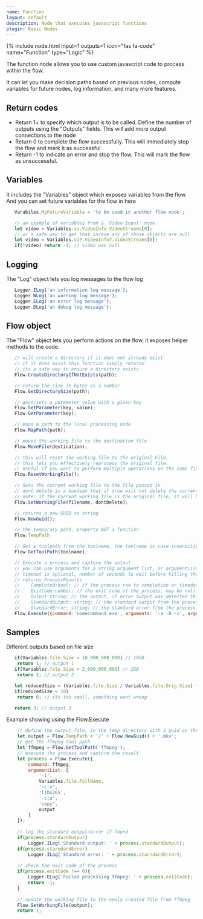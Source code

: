 ```yaml
---
name: Function
layout: default
description: Node that executes javascript functions
plugin: Basic Nodes
---
```


{% include node.html input=1 outputs=1 icon="fas fa-code" name="Function" type="Logic" %}


The function node allows you to use custom javascript code to process within the flow.

It can let you make decision paths based on previous nodes, compute variables for future nodes, log information, and many more features.

## Return codes
* Return 1+ to specify which output is to be called.   Define the number of outputs using the "Outputs" fields.  This will add more output connections to the node
* Return 0 to complete the flow successfully.  This will immediately stop the flow and mark it as successful
* Return -1 to indicate an error and stop the flow.  This will mark the flow as unsuccessful.

## Variables
It includes the "Variables" object which exposes variables from the flow.  And you can set future variables for the flow in here

```js
   Varabiles.MyFutureVariable = 'to be used in another flow node';

   // an example of variables from a 'Video Input' node
   let video = Variables.vi.VideoInfo.VideoStreams[0];
   // or a safe way to get that incase any of those objects are null
   let video = Variables.vi?.VideoInfo?.VideoStreams[0];
   if(!video) return -1; // video was null
```


## Logging
The "Log" object lets you log messages to the flow log
```js
   Logger.ILog('an information log message');
   Logger.WLog('an warning log message');
   Logger.ELog('an error log message');
   Logger.DLog('an debug log message');
```

## Flow object
The "Flow" object lets you perform actions on the flow, it exposes helper methods to the code.
```js
   // will create a directory if it does not already exist
   // if it does exist this function simply returns 
   // its a safe way to ensure a directory exists 
   Flow.CreateDirectoryIfNotExists(path);

   // return the size in bytes as a number
   Flow.GetDirectorySize(path); 

   // gest/sets a parameter value with a given key
   Flow.SetParameter(key, value); 
   Flow.GetParameter(key); 

   // maps a path to the local processing node
   Flow.MapPath(path); 

   // moves the working file to the destination file
   Flow.MoveFile(destination); 

   // this will reset the working file to the original File, 
   // this lets you effectively reprocess the original file.  
   // Useful if you want to perform multiple operations on the same file
   Flow.ResetWorkingFile(); 

   // Sets the current working file to the file passed in
   // dont delete is a boolean that if true will not delete the current working file
   // note: if the current working file is the original file, it will NEVER be deleted
   Flow.SetWorkingFile(filename, dontDelete);

   // returns a new GUID as string
   Flow.NewGuid();

   // the temporary path, property NOT a function
   Flow.TempPath

   // Get a toolpath from the toolname, the toolname is case insensitive
   Flow.GetToolPath(toolname);

   // Execute a process and capture the output
   // you can use arguments for a string argument list, or argumentList which is an string array and will escape the arguments for you correctly
   // timeout is optional, number of seconds to wait before killing the process
   // returns ProcessResults
   //    Completed:bool; // if the process ran to completion or timedout/was canceled
   //    ExitCode:number; // the exit code of the process, may be null
   //    Output:string; // the output, if error output was detected this will contain that output
   //    StandardOutput: string; // the standard output from the process
   //    StandardError: string; // the standard error from the process if any
   Flow.Execute({command:'somecommand.exe', arguments: '-a -b -c', argumentList: ['can', 'use', 'instead of arguments'], timeout: 0, workingDirectory: 'optional'});
```


## Samples

Different outputs based on file size
```js
   if(Variables.file.Size > 10_000_000_000) // 10GB
   	return 1; // output 1
   if(Variables.file.Size > 2_000_000_000) // 2GB
   	return 2; // output 2

   let reducedSize = (Variables.file.Size / Variables.file.Orig.Size) * 100;
   if(reducedSize < 10)
   	return 0; // its too small, something went wrong

   return 3; // output 3
```

Example showing using the Flow.Execute
```js
    // define the output file, in the temp directory with a guid as the name
    let output = Flow.TempPath + '/' + Flow.NewGuid() + '.mkv';
    // get the ffmpeg tool path
    let ffmpeg = Flow.GetToolPath('ffmpeg');
    // execute the process and capture the result
    let process = Flow.Execute({
    	command: ffmpeg,
    	argumentList: [
    		'-i',
    		Variables.file.FullName,
    		'-c:v',
    		'libx265',
    		'-c:a',
    		'copy',
    		output
    	]
    });
    
    // log the standard output/error if found
    if(process.standardOutput)
    	Logger.ILog('Standard output: ' + process.standardOutput);
    if(process.starndardError)
    	Logger.ILog('Standard error: ' + process.starndardError);
    
    // check the exit code of the process
    if(process.exitCode !== 0){
    	Logger.ELog('Failed processing ffmpeg: ' + process.exitCode);
    	return -1;
    }
    
    // update the working file to the newly created file from ffmpeg
    Flow.SetWorkingFile(output);
    return 1;
```